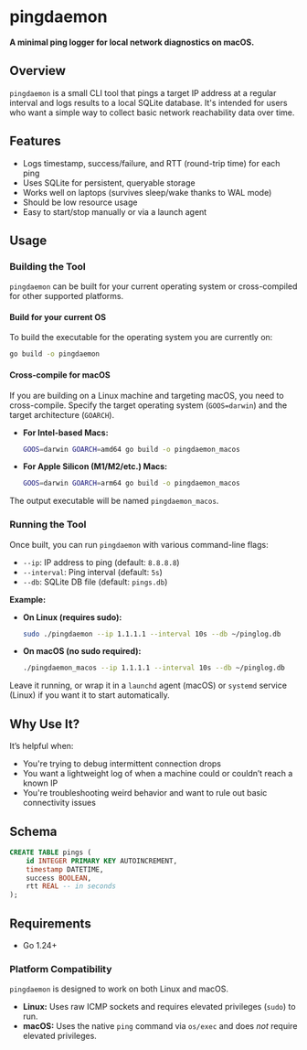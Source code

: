 
# pingdaemon

**A minimal ping logger for local network diagnostics on macOS.**

## Overview

`pingdaemon` is a small CLI tool that pings a target IP address at a regular interval and logs results to a local SQLite database. It's intended for users who want a simple way to collect basic network reachability data over time.

## Features

- Logs timestamp, success/failure, and RTT (round-trip time) for each ping
- Uses SQLite for persistent, queryable storage
- Works well on laptops (survives sleep/wake thanks to WAL mode)
- Should be low resource usage
- Easy to start/stop manually or via a launch agent

## Usage

### Building the Tool

`pingdaemon` can be built for your current operating system or cross-compiled for other supported platforms.

#### Build for your current OS

To build the executable for the operating system you are currently on:

```bash
go build -o pingdaemon
```

#### Cross-compile for macOS

If you are building on a Linux machine and targeting macOS, you need to cross-compile. Specify the target operating system (`GOOS=darwin`) and the target architecture (`GOARCH`).

*   **For Intel-based Macs:**
    ```bash
    GOOS=darwin GOARCH=amd64 go build -o pingdaemon_macos
    ```
*   **For Apple Silicon (M1/M2/etc.) Macs:**
    ```bash
    GOOS=darwin GOARCH=arm64 go build -o pingdaemon_macos
    ```
The output executable will be named `pingdaemon_macos`.

### Running the Tool

Once built, you can run `pingdaemon` with various command-line flags:

*   `--ip`: IP address to ping (default: `8.8.8.8`)
*   `--interval`: Ping interval (default: `5s`)
*   `--db`: SQLite DB file (default: `pings.db`)

**Example:**

*   **On Linux (requires sudo):**
    ```bash
    sudo ./pingdaemon --ip 1.1.1.1 --interval 10s --db ~/pinglog.db
    ```
*   **On macOS (no sudo required):**
    ```bash
    ./pingdaemon_macos --ip 1.1.1.1 --interval 10s --db ~/pinglog.db
    ```

Leave it running, or wrap it in a `launchd` agent (macOS) or `systemd` service (Linux) if you want it to start automatically.

## Why Use It?

It’s helpful when:
- You're trying to debug intermittent connection drops
- You want a lightweight log of when a machine could or couldn’t reach a known IP
- You're troubleshooting weird behavior and want to rule out basic connectivity issues

## Schema

```sql
CREATE TABLE pings (
	id INTEGER PRIMARY KEY AUTOINCREMENT,
	timestamp DATETIME,
	success BOOLEAN,
	rtt REAL -- in seconds
);
```

## Requirements

- Go 1.24+

### Platform Compatibility

`pingdaemon` is designed to work on both Linux and macOS.

*   **Linux:** Uses raw ICMP sockets and requires elevated privileges (`sudo`) to run.
*   **macOS:** Uses the native `ping` command via `os/exec` and does *not* require elevated privileges.
